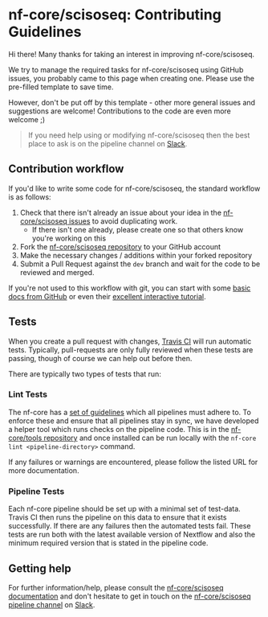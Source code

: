 # nf-core/scisoseq: Contributing Guidelines

Hi there! Many thanks for taking an interest in improving nf-core/scisoseq.

We try to manage the required tasks for nf-core/scisoseq using GitHub issues, you probably came to this page when creating one. Please use the pre-filled template to save time.

However, don't be put off by this template - other more general issues and suggestions are welcome! Contributions to the code are even more welcome ;)

> If you need help using or modifying nf-core/scisoseq then the best place to ask is on the pipeline channel on [Slack](https://nf-co.re/join/slack/).



## Contribution workflow
If you'd like to write some code for nf-core/scisoseq, the standard workflow
is as follows:

1. Check that there isn't already an issue about your idea in the
   [nf-core/scisoseq issues](https://github.com/nf-core/scisoseq/issues) to avoid
   duplicating work.
    * If there isn't one already, please create one so that others know you're working on this
2. Fork the [nf-core/scisoseq repository](https://github.com/nf-core/scisoseq) to your GitHub account
3. Make the necessary changes / additions within your forked repository
4. Submit a Pull Request against the `dev` branch and wait for the code to be reviewed and merged.

If you're not used to this workflow with git, you can start with some [basic docs from GitHub](https://help.github.com/articles/fork-a-repo/) or even their [excellent interactive tutorial](https://try.github.io/).


## Tests
When you create a pull request with changes, [Travis CI](https://travis-ci.org/) will run automatic tests.
Typically, pull-requests are only fully reviewed when these tests are passing, though of course we can help out before then.

There are typically two types of tests that run:

### Lint Tests
The nf-core has a [set of guidelines](https://nf-co.re/developers/guidelines) which all pipelines must adhere to.
To enforce these and ensure that all pipelines stay in sync, we have developed a helper tool which runs checks on the pipeline code. This is in the [nf-core/tools repository](https://github.com/nf-core/tools) and once installed can be run locally with the `nf-core lint <pipeline-directory>` command.

If any failures or warnings are encountered, please follow the listed URL for more documentation.

### Pipeline Tests
Each nf-core pipeline should be set up with a minimal set of test-data.
Travis CI then runs the pipeline on this data to ensure that it exists successfully.
If there are any failures then the automated tests fail.
These tests are run both with the latest available version of Nextflow and also the minimum required version that is stated in the pipeline code.

## Getting help
For further information/help, please consult the [nf-core/scisoseq documentation](https://github.com/nf-core/scisoseq#documentation) and don't hesitate to get in touch on the [nf-core/scisoseq pipeline channel](https://nfcore.slack.com/channels/nf-core/scisoseq) on [Slack](https://nf-co.re/join/slack/).
